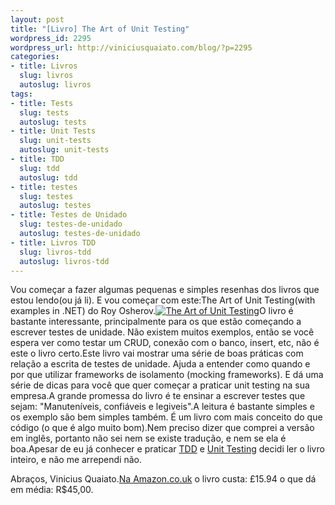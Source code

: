 ```yaml
--- 
layout: post
title: "[Livro] The Art of Unit Testing"
wordpress_id: 2295
wordpress_url: http://viniciusquaiato.com/blog/?p=2295
categories: 
- title: Livros
  slug: livros
  autoslug: livros
tags: 
- title: Tests
  slug: tests
  autoslug: tests
- title: Unit Tests
  slug: unit-tests
  autoslug: unit-tests
- title: TDD
  slug: tdd
  autoslug: tdd
- title: testes
  slug: testes
  autoslug: testes
- title: Testes de Unidado
  slug: testes-de-unidado
  autoslug: testes-de-unidado
- title: Livros TDD
  slug: livros-tdd
  autoslug: livros-tdd
---
```

Vou começar a fazer algumas pequenas e simples resenhas dos livros que estou lendo(ou já li). E vou começar com este:The Art of Unit Testing(with examples in .NET) do Roy Osherov.[![The Art of Unit Testing](http://ecx.images-amazon.com/images/I/51VAZ9BwcvL._BO2,204,203,200_PIsitb-sticker-arrow-click,TopRight,35,-76_AA300_SH20_OU02_.jpg "The Art of Unit Testing")](http://www.amazon.co.uk/Art-Unit-Testing-Examples-NET/dp/1933988274/ref=sr_1_1?ie=UTF8&qid=1291484962&sr=8-1)O livro é bastante interessante, principalmente para os que estão começando a escrever testes de unidade. Não existem muitos exemplos, então se você espera ver como testar um CRUD, conexão com o banco, insert, etc, não é este o livro certo.Este livro vai mostrar uma série de boas práticas com relação a escrita de testes de unidade. Ajuda a entender como quando e por que utilizar frameworks de isolamento (mocking frameworks). E dá uma série de dicas para você que quer começar a praticar unit testing na sua empresa.A grande promessa do livro é te ensinar a escrever testes que sejam: "Manuteníveis, confiáveis e legiveis".A leitura é bastante simples e os exemplo são bem simples também. É um livro com mais conceito do que código (o que é algo muito bom).Nem preciso dizer que comprei a versão em inglês, portanto não sei nem se existe tradução, e nem se ela é boa.Apesar de eu já conhecer e praticar [TDD](http://viniciusquaiato.com/blog/category/tdd/) e [Unit Testing](http://viniciusquaiato.com/blog/tag/unit-tests/) decidi ler o livro inteiro, e não me arrependi não.

Abraços,
Vinicius Quaiato.[Na Amazon.co.uk](http://www.amazon.co.uk/Art-Unit-Testing-Examples-NET/dp/1933988274/ref=sr_1_1?ie=UTF8&qid=1291484962&sr=8-1) o livro custa: £15.94 o que dá em média: R$45,00.
